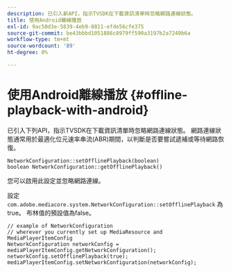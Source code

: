 ```yaml
---
description: 已引入新API，指示TVSDK在下載資訊清單時忽略網路連線狀態。
title: 使用Android離線播放
exl-id: 9ac50d3e-5839-4eb9-8811-efde56cfe375
source-git-commit: be43bbbd1051886c8979ff590a3197b2a7249b6a
workflow-type: tm+mt
source-wordcount: '89'
ht-degree: 0%

---
```


# 使用Android離線播放 {#offline-playback-with-android}

已引入下列API，指示TVSDK在下載資訊清單時忽略網路連線狀態。 網路連線狀態通常用於最適化位元速率串流(ABR)期間，以判斷是否要嘗試遞補或等待網路恢復。

```
NetworkConfiguration::setOfflinePlayback(boolean)
boolean NetworkConfiguration::getOfflinePlayback()
```

您可以啟用此設定並忽略網路連線。

設定 `com.adobe.mediacore.system.NetworkConfiguration::setOfflinePlayback` 為true。 布林值的預設值為false。

```
// example of NetworkConfiguration
// wherever you currently set up MediaResource and MediaPlayerItemConfig
NetworkConfiguration networkConfig = mediaPlayerItemConfig.getNetworkConfiguration();
networkConfig.setOfflinePlayback(true);
mediaPlayerItemConfig.setNetworkConfiguration(networkConfig);
```
